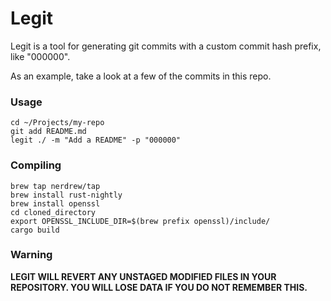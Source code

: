 # Legit

Legit is a tool for generating git commits with a custom commit hash prefix, like "000000".

As an example, take a look at a few of the commits in this repo.

### Usage

```shell
cd ~/Projects/my-repo
git add README.md
legit ./ -m "Add a README" -p "000000"
```

### Compiling

```shell
brew tap nerdrew/tap
brew install rust-nightly
brew install openssl
cd cloned_directory
export OPENSSL_INCLUDE_DIR=$(brew prefix openssl)/include/
cargo build
```

### Warning

__LEGIT WILL REVERT ANY UNSTAGED MODIFIED FILES IN YOUR REPOSITORY.  YOU WILL LOSE DATA IF YOU DO NOT REMEMBER THIS.__

